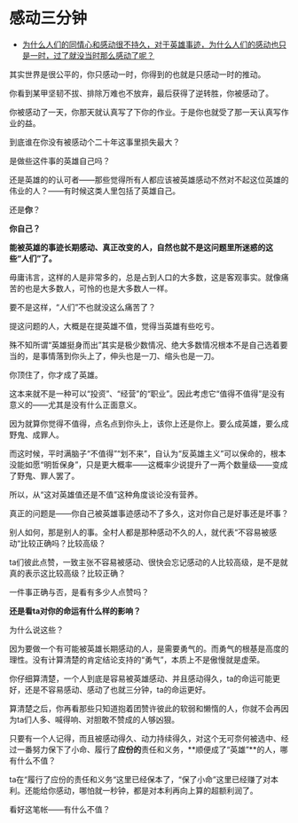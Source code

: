 # 感动三分钟

- [为什么人们的同情心和感动很不持久，对于英雄事迹，为什么人们的感动也只是一时，过了就没当时那么感动了呢？](https://www.zhihu.com/question/502308703/answer/2258072985)


其实世界是很公平的，你只感动一时，你得到的也就是只感动一时的推动。

你看到某甲坚韧不拔、排除万难也不放弃，最后获得了逆转胜，你被感动了。

你被感动了一天，你那天就认真写了下你的作业。于是你也就受了那一天认真写作业的益。

到底谁在你没有被感动个二十年这事里损失最大？

是做些这件事的英雄自己吗？

还是英雄的的认可者——那些觉得所有人都应该被英雄感动不然对不起这位英雄的伟业的人？——有时候这类人里包括了英雄自己。

还是**你**？

**你自己？**

**能被英雄的事迹长期感动、真正改变的人，自然也就不是这问题里所迷惑的这些“人们”了。**

毋庸讳言，这样的人是非常多的，总是占到人口的大多数，这是客观事实。就像痛苦的也是大多数人，可怜的也是大多数人一样。

要不是这样，“人们”不也就没这么痛苦了？

提这问题的人，大概是在提英雄不值，觉得当英雄有些吃亏。

殊不知所谓“英雄挺身而出”其实是极少数情况、绝大多数情况根本不是自己选着要当的，是事情落到你头上了，伸头也是一刀、缩头也是一刀。

你顶住了，你才成了英雄。

这本来就不是一种可以“投资”、“经营”的“职业”。因此考虑它“值得不值得”是没有意义的——尤其是没有什么正面意义。

因为就算你觉得不值得，点名点到你头上，该你上还是你上。要么成英雄，要么成野鬼、成罪人。

而这时候，平时满脑子“不值得”“划不来”，自认为“反英雄主义”可以保命的，根本没能如愿“明哲保身”，只是更大概率——这概率少说提升了一两个数量级——变成了野鬼、罪人罢了。

所以，从“这对英雄值还是不值”这种角度谈论没有营养。

真正的问题是——你自己被英雄事迹感动不了多久，这对你自己是好事还是坏事？

别人如何，那是别人的事。全村人都是那种感动不久的人，就代表“不容易被感动“比较正确吗？比较高级？

ta们彼此点赞，一致主张不容易被感动、很快会忘记感动的人比较高级，是不是就真的表示这比较高级？比较正确？

一件事正确与否，是看有多少人点赞吗？

**还是看ta对你的命运有什么样的影响？**

为什么说这些？

因为要做一个有可能被英雄长期感动的人，是需要勇气的。而勇气的根基是高度的理性。没有计算清楚的肯定结论支持的“勇气”，本质上不是傲慢就是虚荣。

你仔细算清楚，一个人到底是容易被英雄感动、并且感动得久，ta的命运可能更好，还是不容易感动、感动了也就三分钟，ta的命运更好。

算清楚之后，你再看那些只知道抱着团赞许彼此的软弱和懒惰的人，你就不会再因为ta们人多、喊得响、对胆敢不赞成的人够凶狠。

只要有一个人记得，而且被感动得久、动力持续得久，对这个无可奈何被选中、经过一番努力保下了小命、履行了**应份的**责任和义务，**顺便成了“英雄”**的人，哪有什么不值？

ta在“履行了应份的责任和义务“这里已经保本了，“保了小命”这里已经赚了对本利。还能给你感动，哪怕就一秒钟，都是对本利再向上算的超额利润了。

看好这笔帐——有什么不值？